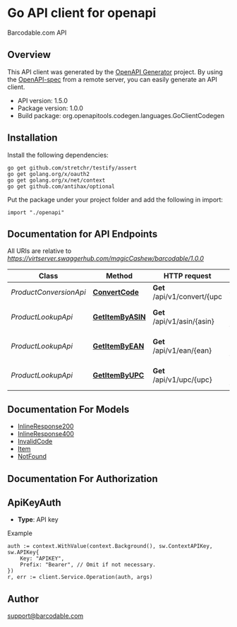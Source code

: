 # Go API client for openapi

Barcodable.com API

## Overview
This API client was generated by the [OpenAPI Generator](https://openapi-generator.tech) project.  By using the [OpenAPI-spec](https://www.openapis.org/) from a remote server, you can easily generate an API client.

- API version: 1.5.0
- Package version: 1.0.0
- Build package: org.openapitools.codegen.languages.GoClientCodegen

## Installation

Install the following dependencies:

```shell
go get github.com/stretchr/testify/assert
go get golang.org/x/oauth2
go get golang.org/x/net/context
go get github.com/antihax/optional
```

Put the package under your project folder and add the following in import:

```golang
import "./openapi"
```

## Documentation for API Endpoints

All URIs are relative to *https://virtserver.swaggerhub.com/magicCashew/barcodable/1.0.0*

Class | Method | HTTP request | Description
------------ | ------------- | ------------- | -------------
*ProductConversionApi* | [**ConvertCode**](docs/ProductConversionApi.md#convertcode) | **Get** /api/v1/convert/{upc | ean | asin} | Convert between UPC, EAN, and ASIN product codes.
*ProductLookupApi* | [**GetItemByASIN**](docs/ProductLookupApi.md#getitembyasin) | **Get** /api/v1/asin/{asin} | Find item by asin code
*ProductLookupApi* | [**GetItemByEAN**](docs/ProductLookupApi.md#getitembyean) | **Get** /api/v1/ean/{ean} | Find item by UPC code
*ProductLookupApi* | [**GetItemByUPC**](docs/ProductLookupApi.md#getitembyupc) | **Get** /api/v1/upc/{upc} | Find item by UPC code


## Documentation For Models

 - [InlineResponse200](docs/InlineResponse200.md)
 - [InlineResponse400](docs/InlineResponse400.md)
 - [InvalidCode](docs/InvalidCode.md)
 - [Item](docs/Item.md)
 - [NotFound](docs/NotFound.md)


## Documentation For Authorization



## ApiKeyAuth

- **Type**: API key

Example

```golang
auth := context.WithValue(context.Background(), sw.ContextAPIKey, sw.APIKey{
    Key: "APIKEY",
    Prefix: "Bearer", // Omit if not necessary.
})
r, err := client.Service.Operation(auth, args)
```



## Author

support@barcodable.com

